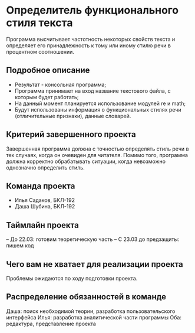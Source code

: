 # Определитель функционального стиля текста

Программа высчитывает частотность некоторых свойств текста и определяет его принадлежность к тому или иному стилю речи в процентном соотношении.

## Подробное описание

- Результат - консольная программа;
- Программа принимает на вход название текстового файла, с которым будет работать;
- На данный момент планируется использование модулей re и math;
- Будут использованы информация о функциональных стилях речи (отличительные признаки), данные словарей.

## Критерий завершенного проекта

Завершенная программа должна с точностью определять стиль речи в тех случаях, когда он очевиден для читателя. Помимо того, программа должна корректно обрабатывать ситуации, когда невозможно однозначно определить стиль.

## Команда проекта

- Илья Садаков, БКЛ-192
- Даша Шубина, БКЛ-192

## Таймлайн проекта

– До 22.03: готовим теоретическую часть
– С 23.03 до предзащиты: пишем код

## Чего вам не хватает для реализации проекта

Проблемы ожидаются по ходу подготовки проекта.

## Распределение обязанностей в команде

Даша: поиск необходимой теории, разработка пользовательского интерфейса
Илья: разработка аналитической части программы
Оба: редактура, представление проекта
